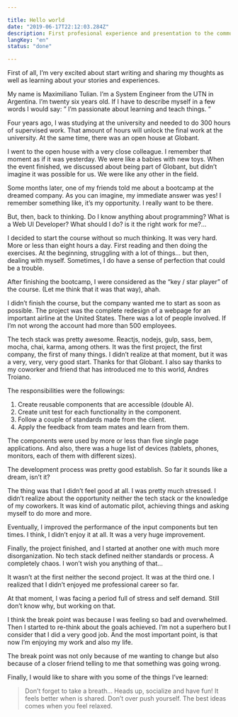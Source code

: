 ```yaml
---

title: Hello world
date: "2019-06-17T22:12:03.284Z"
description: First profesional experience and presentation to the community.
langKey: "en"
status: "done"

---
```


First of all, I’m very excited about start writing and sharing my thoughts as well as learning  about your stories and experiences.

My name is Maximiliano Tulian. I’m a System Engineer from the UTN in Argentina. I’m twenty six years old. If I have to describe myself in a few words I would say: ” I’m passionate about learning and teach things. ”

Four years ago, I was studying at the university and needed to do 300 hours of supervised work. That amount of hours will unlock the final work at the university. At the same time, there was an open house at Globant.

I went to the open house with a very close colleague. I remember that moment as if it was yesterday. We were like a babies with new toys. When the event finished, we discussed about being part of Globant, but didn’t imagine it was possible for us. We were like any other in the field.

Some months later, one of my friends told me about a bootcamp at the dreamed company. As you can imagine, my immediate answer was yes! I remember something like, it’s my opportunity. I really want to be there.

But, then, back to thinking. Do I know anything about programming? What is a Web UI Developer? What should I do? is it the right work for me?…

I decided to start the course without so much thinking. It was very hard. More or less than eight hours a day. First reading and then doing the exercises. At the beginning, struggling with a lot of things… but then, dealing with myself. Sometimes, I do have a sense of perfection that could be a trouble.

After finishing the bootcamp, I were considered as the “key / star player” of the course. (Let me think that it was that way), ahah.

I didn’t finish the course, but the company wanted me to start as soon as possible. The project was the complete redesign of a webpage for an important airline at the United States. There was a lot of people involved. If I’m not wrong the account had more than 500 employees.

The tech stack was pretty awesome. Reactjs, nodejs, gulp, sass, bem, mocha, chai, karma, among others. It was the first project, the first company, the first of many things. I didn’t realize at that moment, but it was a very, very, very good start. Thanks for that Globant. I also say thanks to my coworker and friend that has introduced me to this world, Andres Troiano.

The responsibilities were the followings:

  1. Create reusable components that are accessible (double A).
  2. Create unit test for each functionality in the component.
  3. Follow a couple of standards made from the client.
  4. Apply the feedback from team mates and learn from them.

The components were used by more or less than five single page applications. And also, there was a huge list of devices (tablets, phones, monitors, each of them with different sizes).

The development process was pretty good establish. So far it sounds like a dream, isn’t it?

The thing was that I didn’t feel good at all. I was pretty much stressed. I didn’t realize about the opportunity neither the tech stack or the knowledge of my coworkers. It was kind of automatic pilot, achieving things and asking myself to do more and more.

Eventually, I improved the performance of the input components but ten times. I think, I didn’t enjoy it at all. It was a very huge improvement.

Finally, the project finished, and I started at another one with much more disorganization. No tech stack defined neither standards or process. A completely chaos. I won’t wish you anything of that…

It wasn’t at the first neither the second project. It was at the third one. I realized that I didn’t enjoyed me professional career so far.

At that moment, I was facing a period full of stress and self demand. Still don’t know why, but working on that.

I think the break point was because I was feeling so bad and overwhelmed. Then I started to re-think about the goals achieved. I’m not a superhero but I consider that I did a very good job. And the most important point, is that now I’m enjoying my work and also my life.

The break point was not only because of me wanting to change but also because of a closer friend telling to me that something was going wrong.

Finally, I would like to share with you some of the things I’ve learned:

> Don’t forget to take a breath…
> Heads up, socialize and have fun!
> It feels better when is shared.
> Don’t over push yourself.
> The best ideas comes when you feel relaxed.
